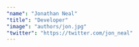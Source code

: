 ```yaml
---
"name": "Jonathan Neal"
"title": "Developer"
"image": "authors/jon.jpg"
"twitter": "https://twitter.com/jon_neal"
---
```

